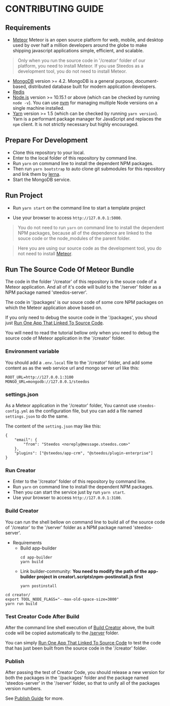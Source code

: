 # CONTRIBUTING GUIDE

## Requirements

- [Meteor](https://www.meteor.com/) Meteor is an open source platform for web, mobile, and desktop used by over half a million developers around the globe to make shipping javascript applications simple, efficient, and scalable.

> Only when you run the source code  in '/creator' folder of our platform, you need to install Meteor. If you use Steedos as a development tool, you do not need to install Meteor.

- [MongoDB](https://www.mongodb.com/try/download/) version >= 4.2. MongoDB is a general purpose, document-based, distributed database built for modern application developers.
- [Redis](https://redis.io/)
- [Node.js](https://nodejs.org/en/download/) version >= 10.15.1 or above (which can be checked by running `node -v`). You can use [nvm](https://github.com/nvm-sh/nvm) for managing multiple Node versions on a single machine installed.
- [Yarn](https://yarnpkg.com/en/) version >= 1.5 (which can be checked by running `yarn version`). Yarn is a performant package manager for JavaScript and replaces the `npm` client. It is not strictly necessary but highly encouraged.

## Prepare For Development

- Clone this repository to your local.
- Enter to the local folder of this repository by command line.
- Run `yarn` on command line to install the dependent NPM packages.
- Then run `yarn bootstrap` to auto clone git submodules for this repository and link them by [lerna](https://lerna.js.org/).
- Start the MongoDB service.

## Run Project
- Run `yarn start` on the command line to start a template project

- Use your browser to access `http://127.0.0.1:5000`.

> You do not need to run `yarn` on command line to install the dependent NPM packages, because all of the dependence are linked to the souce code or the node_modules of the parent folder.

> Here you are using our source code as the development tool, you do not need to install [Meteor](https://www.meteor.com/).

## Run The Source Code Of Meteor Bundle

The code in the folder '/creator' of this repository is the souce code of a Meteor application. And all of it's code will build to the '/server' folder as a NPM package named 'steedos-server'.

The code in '/packages' is our souce code of some core NPM packages on which the Meteor application above based on.

If you only need to debug the source code in the '/packages', you shoud just [Run One App That Linked To Source Code](#run-one-app-that-linked-to-source-code).

You will need to read the tutorial bellow only when you need to debug the source code of Meteor application in the '/creator' folder.

### Environment variable

You should add a `.env.local` file to the '/creator' folder, and add some content as as the web service url and mongo server url like this:

```shell
ROOT_URL=http://127.0.0.1:3100
MONGO_URL=mongodb://127.0.0.1/steedos
```

### settings.json

As a Meteor application in the '/creator' folder, You cannot use `steedos-config.yml` as the configuration file, but you can add a file named `settings.json` to do the same.

The content of the `setting.json` may like this:

```shell
{
    "email": {
        "from": "Steedos <noreply@message.steedos.com>"
    },
    "plugins": ["@steedos/app-crm", "@steedos/plugin-enterprise"]
}
```

### Run Creator

- Enter to the '/creator' folder of this repository by command line.
- Run `yarn` on command line to install the dependent NPM packages.
- Then you can start the service just by run `yarn start`.
- Use your browser to access `http://127.0.0.1:3100`.



### Build Creator

You can run the shell bellow on command line to build all of the source code of '/creator' to the '/server' folder as a NPM package named 'steedos-server'.

- Requirements
    - Build app-builder
        ```shell
        cd app-builder
        yarn build
        ```
    - Link builder-community: **You need to modify the path of the app-builder project in creator\\.scripts\npm-postinstall.js first**
        ```
        yarn postinstall
        ```

```shell
cd creator/
export TOOL_NODE_FLAGS="--max-old-space-size=3800"
yarn run build
```

### Test Creator Code After Build

After the command line shell execution of [Build Creator](#build-creator) above, the built code will be copied automatically to the [/server](https://github.com/steedos/steedos-platform/tree/develop/server) folder.

You can simply [Run One App That Linked To Source Code](#run-one-app-that-linked-to-source-code) to test the code that has just been built from the source code in the '/creator' folder.

### Publish

After passing the test of Creator Code, you should release a new version for both the packages in the '/packages' folder and the package named 'steedos-server' in the '/server' folder, so that to unify all of the packages version numbers.

See [Publish Guide](./PUBLISH.md) for more.
